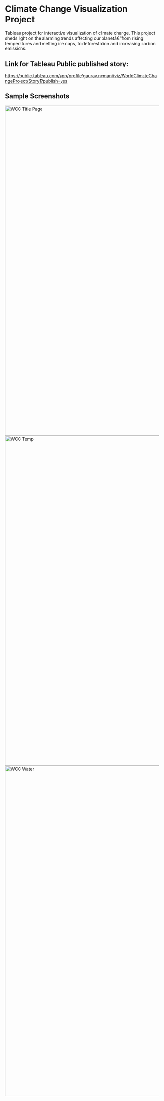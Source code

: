 # Climate Change Visualization Project

Tableau project for interactive visualization of climate change. This project sheds light on the alarming trends affecting our planetâ€”from rising temperatures and melting ice caps, to deforestation and increasing carbon emissions.


## Link for Tableau Public published story:

https://public.tableau.com/app/profile/gaurav.nemani/viz/WorldClimateChangeProject/Story1?publish=yes 

## Sample Screenshots

<img width="1920" height="1080" alt="WCC Title Page" src="https://github.com/user-attachments/assets/9784a1a5-622f-4d8e-8afe-98a64032f8de" />

<img width="1920" height="1080" alt="WCC Temp" src="https://github.com/user-attachments/assets/972e08da-72da-4ecc-a7a7-17a1bdfc5309" />

<img width="1920" height="1080" alt="WCC Water" src="https://github.com/user-attachments/assets/4a6b2814-dbf9-44ff-a314-4298f86eaeee" />


